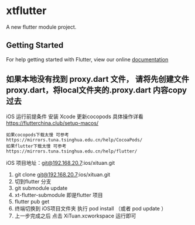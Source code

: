 # xtflutter

A new flutter module project.

## Getting Started

For help getting started with Flutter, view our online
[documentation](https://flutter.dev/)


## 如果本地没有找到 proxy.dart 文件， 请将先创建文件proxy.dart，将local文件夹的.proxy.dart 内容copy 过去


iOS  运行前提条件 安装 Xcode  更新cocopods  具体操作详看 https://flutterchina.club/setup-macos/

    如果cocopods下载太慢 可参考 https://mirrors.tuna.tsinghua.edu.cn/help/CocoaPods/
    如果flutter下载太慢 可参考 https://mirrors.tuna.tsinghua.edu.cn/help/flutter/

iOS 项目地址：git@192.168.20.7:ios/xituan.git 
  1. git clone git@192.168.20.7:ios/xituan.git 
  2. 切到flutter 分支
  3. git submodule update 
  4. xt-flutter-submodule 即是flutter 项目
  5. flutter pub get 
  6. 终端切换到 iOS项目文件夹 执行 pod install （或者 pod update ）
  7. 上一步完成之后 点击 XiTuan.xcworkspace 运行即可

    

    
 





 